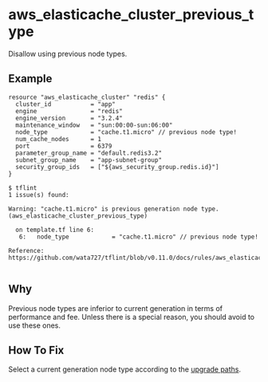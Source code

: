 # aws_elasticache_cluster_previous_type

Disallow using previous node types.

## Example

```hcl
resource "aws_elasticache_cluster" "redis" {
  cluster_id           = "app"
  engine               = "redis"
  engine_version       = "3.2.4"
  maintenance_window   = "sun:00:00-sun:06:00"
  node_type            = "cache.t1.micro" // previous node type!
  num_cache_nodes      = 1
  port                 = 6379
  parameter_group_name = "default.redis3.2"
  subnet_group_name    = "app-subnet-group"
  security_group_ids   = ["${aws_security_group.redis.id}"]
}
```

```
$ tflint
1 issue(s) found:

Warning: "cache.t1.micro" is previous generation node type. (aws_elasticache_cluster_previous_type)

  on template.tf line 6:
   6:   node_type            = "cache.t1.micro" // previous node type!

Reference: https://github.com/wata727/tflint/blob/v0.11.0/docs/rules/aws_elasticache_cluster_previous_type.md
 
```

## Why

Previous node types are inferior to current generation in terms of performance and fee. Unless there is a special reason, you should avoid to use these ones.

## How To Fix

Select a current generation node type according to the [upgrade paths](https://aws.amazon.com/elasticache/previous-generation/).
